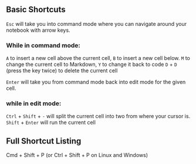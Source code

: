## Basic Shortcuts

`Esc` will take you into command mode where you can navigate around your notebook with arrow keys.
### While in command mode:
`A` to insert a new cell above the current cell, 
`B` to insert a new cell below.
`M` to change the current cell to Markdown, 
`Y` to change it back to code
`D` + `D` (press the key twice) to delete the current cell

`Enter` will take you from command mode back into edit mode for the given cell.
### while in edit mode:
`Ctrl` + `Shift` + `-` will split the current cell into two from where your cursor is.
`Shift` + `Enter` will run the current cell

## Full Shortcut Listing
Cmd + Shift + P (or Ctrl + Shift + P on Linux and Windows)
